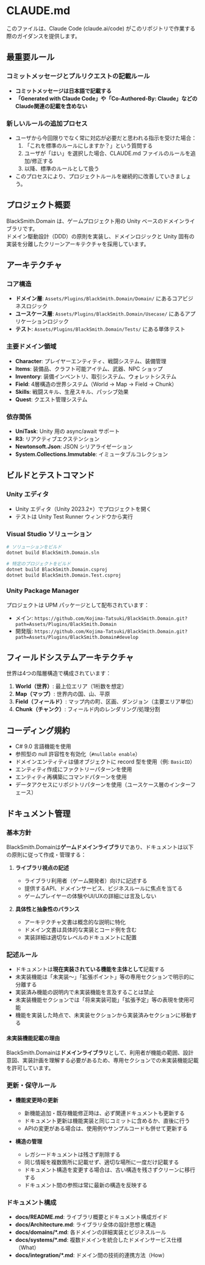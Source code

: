 # CLAUDE.md

このファイルは、Claude Code (claude.ai/code) がこのリポジトリで作業する際のガイダンスを提供します。

## 最重要ルール
### コミットメッセージとプルリクエストの記載ルール
- **コミットメッセージは日本語で記載する**
- **「Generated with Claude Code」や「Co-Authored-By: Claude」などのClaude関連の記載を含めない**

### 新しいルールの追加プロセス
- ユーザから今回限りでなく常に対応が必要だと思われる指示を受けた場合：
  1. 「これを標準のルールにしますか？」という質問する
  2. ユーザが「はい」を選択した場合、CLAUDE.md ファイルのルールを追加/修正する
  3. 以降、標準のルールとして扱う
- このプロセスにより、プロジェクトルールを継続的に改善していきましょう。

## プロジェクト概要

BlackSmith.Domain は、ゲームプロジェクト用の Unity ベースのドメインライブラリです。\
ドメイン駆動設計（DDD）の原則を実装し、ドメインロジックと Unity 固有の実装を分離したクリーンアーキテクチャを採用しています。

## アーキテクチャ

### コア構造
- **ドメイン層**: `Assets/Plugins/BlackSmith.Domain/Domain/` にあるコアビジネスロジック
- **ユースケース層**: `Assets/Plugins/BlackSmith.Domain/Usecase/` にあるアプリケーションロジック
- **テスト**: `Assets/Plugins/BlackSmith.Domain/Tests/` にある単体テスト

### 主要ドメイン領域
- **Character**: プレイヤーエンティティ、戦闘システム、装備管理
- **Items**: 装備品、クラフト可能アイテム、武器、NPC ショップ
- **Inventory**: 装備インベントリ、取引システム、ウォレットシステム
- **Field**: 4層構造の世界システム（World → Map → Field → Chunk）
- **Skills**: 戦闘スキル、生産スキル、パッシブ効果
- **Quest**: クエスト管理システム

### 依存関係
- **UniTask**: Unity 用の async/await サポート
- **R3**: リアクティブエクステンション
- **Newtonsoft.Json**: JSON シリアライゼーション
- **System.Collections.Immutable**: イミュータブルコレクション

## ビルドとテストコマンド

### Unity エディタ
- Unity エディタ（Unity 2023.2+）でプロジェクトを開く
- テストは Unity Test Runner ウィンドウから実行

### Visual Studio ソリューション
```bash
# ソリューションをビルド
dotnet build BlackSmith.Domain.sln

# 特定のプロジェクトをビルド
dotnet build BlackSmith.Domain.csproj
dotnet build BlackSmith.Domain.Test.csproj
```

### Unity Package Manager
プロジェクトは UPM パッケージとして配布されています：
- メイン: `https://github.com/Kojima-Tatsuki/BlackSmith.Domain.git?path=Assets/Plugins/BlackSmith.Domain`
- 開発版: `https://github.com/Kojima-Tatsuki/BlackSmith.Domain.git?path=Assets/Plugins/BlackSmith.Domain#develop`

## フィールドシステムアーキテクチャ

世界は4つの階層構造で構成されています：
1. **World（世界）**: 最上位エリア（1桁数を想定）
2. **Map（マップ）**: 世界内の国、山、平原
3. **Field（フィールド）**: マップ内の町、区画、ダンジョン（主要エリア単位）
4. **Chunk（チャンク）**: フィールド内のレンダリング/処理分割

## コーディング規約

- C# 9.0 言語機能を使用
- 参照型の null 許容性を有効化（`#nullable enable`）
- ドメインエンティティは値オブジェクトに record 型を使用（例: `BasicID`）
- エンティティ作成にファクトリーパターンを使用
- エンティティ再構築にコマンドパターンを使用
- データアクセスにリポジトリパターンを使用（ユースケース層のインターフェース）

## ドキュメント管理

### 基本方針
BlackSmith.Domainは**ゲームドメインライブラリ**であり、ドキュメントは以下の原則に従って作成・管理する：

1. **ライブラリ視点の記述**
   - ライブラリ利用者（ゲーム開発者）向けに記述する
   - 提供するAPI、ドメインサービス、ビジネスルールに焦点を当てる
   - ゲームプレイヤーの体験やUI/UXの詳細には言及しない

2. **具体性と抽象性のバランス**
   - アーキテクチャ文書は概念的な説明に特化
   - ドメイン文書は具体的な実装とコード例を含む
   - 実装詳細は適切なレベルのドキュメントに配置

### 記述ルール
- ドキュメントは**現在実装されている機能を主体として**記載する
- 未実装機能は「未実装～」「拡張ポイント」等の専用セクションで明示的に分離する
- 実装済み機能の説明内で未実装機能を言及することは禁止
- 未実装機能セクションでは「将来実装可能」「拡張予定」等の表現を使用可能
- 機能を実装した時点で、未実装セクションから実装済みセクションに移動する

#### 未実装機能記載の理由
BlackSmith.Domainは**ドメインライブラリ**として、利用者が機能の範囲、設計意図、実装計画を理解する必要があるため、専用セクションでの未実装機能記載を許可しています。

### 更新・保守ルール
- **機能変更時の更新**
  - 新機能追加・既存機能修正時は、必ず関連ドキュメントも更新する
  - ドキュメント更新は機能実装と同じコミットに含めるか、直後に行う
  - APIの変更がある場合は、使用例やサンプルコードも併せて更新する

- **構造の管理**
  - レガシードキュメントは残さず削除する
  - 同じ情報を複数箇所に記載せず、適切な場所に一度だけ記載する
  - ドキュメント構造を変更する場合は、古い構造を残さずクリーンに移行する
  - ドキュメント間の参照は常に最新の構造を反映する

### ドキュメント構成
- **docs/README.md**: ライブラリ概要とドキュメント構成ガイド
- **docs/Architecture.md**: ライブラリ全体の設計思想と構造
- **docs/domains/*.md**: 各ドメインの詳細実装とビジネスルール
- **docs/systems/*.md**: 複数ドメインを統合したドメインサービス仕様（What）
- **docs/integration/*.md**: ドメイン間の技術的連携方法（How）